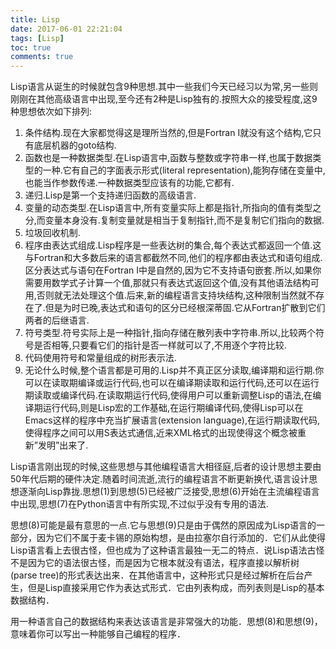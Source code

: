 ```yaml
---
title: Lisp
date: 2017-06-01 22:21:04
tags: [Lisp]
toc: true
comments: true
---
```


Lisp语言从诞生的时候就包含9种思想.其中一些我们今天已经习以为常,另一些则刚刚在其他高级语言中出现,至今还有2种是Lisp独有的.按照大众的接受程度,这9种思想依次如下排列:

1. 条件结构.现在大家都觉得这是理所当然的,但是Fortran I就没有这个结构,它只有底层机器的goto结构.
2. 函数也是一种数据类型.在Lisp语言中,函数与整数或字符串一样,也属于数据类型的一种.它有自己的字面表示形式(literal representation),能狗存储在变量中,也能当作参数传递.一种数据类型应该有的功能,它都有.
3. 递归.Lisp是第一个支持递归函数的高级语言.
4. 变量的动态类型.在Lisp语言中,所有变量实际上都是指针,所指向的值有类型之分,而变量本身没有.复制变量就是相当于复制指针,而不是复制它们指向的数据.
5. 垃圾回收机制.
6. 程序由表达式组成.Lisp程序是一些表达树的集合,每个表达式都返回一个值.这与Fortran和大多数后来的语言都截然不同,他们的程序都由表达式和语句组成.区分表达式与语句在Fortran I中是自然的,因为它不支持语句嵌套.所以,如果你需要用数学式子计算一个值,那就只有表达式返回这个值,没有其他语法结构可用,否则就无法处理这个值.后来,新的编程语言支持块结构,这种限制当然就不存在了.但是为时已晚,表达式和语句的区分已经根深蒂固.它从Fortran扩散到它们两者的后继语言.
7. 符号类型.符号实际上是一种指针,指向存储在散列表中字符串.所以,比较两个符号是否相等,只要看它们的指针是否一样就可以了,不用逐个字符比较.
8. 代码使用符号和常量组成的树形表示法.
9. 无论什么时候,整个语言都是可用的.Lisp并不真正区分读取,编译期和运行期.你可以在读取期编译或运行代码,也可以在编译期读取和运行代码,还可以在运行期读取或编译代码.在读取期运行代码,使得用户可以重新调整Lisp的语法,在编译期运行代码,则是Lisp宏的工作基础,在运行期编译代码,使得Lisp可以在Emacs这样的程序中充当扩展语言(extension language),在运行期读取代码,使得程序之间可以用S表达式通信,近来XML格式的出现使得这个概念被重新”发明”出来了.

Lisp语言刚出现的时候,这些思想与其他编程语言大相径庭,后者的设计思想主要由50年代后期的硬件决定.随着时间流逝,流行的编程语言不断更新换代,语言设计思想逐渐向Lisp靠拢.思想(1)到思想(5)已经被广泛接受,思想(6)开始在主流编程语言中出现,思想(7)在Python语言中有所实现,不过似乎没有专用的语法.

思想(8)可能是最有意思的一点.它与思想(9)只是由于偶然的原因成为Lisp语言的一部分，因为它们不属于麦卡锡的原始构想，是由拉塞尔自行添加的．它们从此使得Lisp语言看上去很古怪，但也成为了这种语言最独一无二的特点．说Lisp语法古怪不是因为它的语法很古怪，而是因为它根本就没有语法，程序直接以解析树(parse tree)的形式表达出来．在其他语言中，这种形式只是经过解析在后台产生，但是Lisp直接采用它作为表达式形式．它由列表构成，而列表则是Lisp的基本数据结构．

用一种语言自己的数据结构来表达该语言是非常强大的功能．思想(8)和思想(9)，意味着你可以写出一种能够自己编程的程序．
